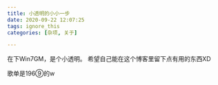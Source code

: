 ```yaml
---
title: 小透明的小小一步
date: 2020-09-22 12:07:25
tags: ignore_this
categories: [杂项, 关于]

---
```

在下Win7GM，是个小透明。
希望自己能在这个博客里留下点有用的东西XD

歌单是196⑨的w
